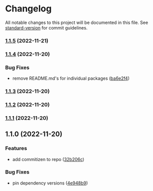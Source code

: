 # Changelog

All notable changes to this project will be documented in this file. See [standard-version](https://github.com/conventional-changelog/standard-version) for commit guidelines.

### [1.1.5](https://github.com/siggerzz/three-js-learning/compare/v1.1.4...v1.1.5) (2022-11-21)

### [1.1.4](https://github.com/siggerzz/three-js-learning/compare/v1.1.3...v1.1.4) (2022-11-20)


### Bug Fixes

* remove README.md's for individual packages ([ba6e2f4](https://github.com/siggerzz/three-js-learning/commit/ba6e2f49b526c86487b3475b3edb6c5024dbc2a2))

### [1.1.3](https://github.com/siggerzz/three-js-learning/compare/v1.1.2...v1.1.3) (2022-11-20)

### [1.1.2](https://github.com/siggerzz/three-js-learning/compare/v1.1.1...v1.1.2) (2022-11-20)

### [1.1.1](https://github.com/siggerzz/three-js-learning/compare/v1.1.0...v1.1.1) (2022-11-20)

## 1.1.0 (2022-11-20)


### Features

* add commitizen to repo ([32b206c](https://github.com/siggerzz/three-js-learning/commit/32b206c5c4815d0cfe06b07875af953fba60fcfa))


### Bug Fixes

* pin dependency versions ([4e948b9](https://github.com/siggerzz/three-js-learning/commit/4e948b963e2abd64da753dae3c0a7f124606cdd6))
